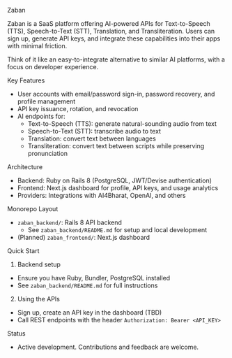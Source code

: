 Zaban

Zaban is a SaaS platform offering AI-powered APIs for Text-to-Speech (TTS), Speech-to-Text (STT), Translation, and Transliteration. Users can sign up, generate API keys, and integrate these capabilities into their apps with minimal friction.

Think of it like an easy-to-integrate alternative to similar AI platforms, with a focus on developer experience.

Key Features

- User accounts with email/password sign-in, password recovery, and profile management
- API key issuance, rotation, and revocation
- AI endpoints for:
  - Text-to-Speech (TTS): generate natural-sounding audio from text
  - Speech-to-Text (STT): transcribe audio to text
  - Translation: convert text between languages
  - Transliteration: convert text between scripts while preserving pronunciation

Architecture

- Backend: Ruby on Rails 8 (PostgreSQL, JWT/Devise authentication)
- Frontend: Next.js dashboard for profile, API keys, and usage analytics
- Providers: Integrations with AI4Bharat, OpenAI, and others

Monorepo Layout

- `zaban_backend/`: Rails 8 API backend
  - See `zaban_backend/README.md` for setup and local development
- (Planned) `zaban_frontend/`: Next.js dashboard

Quick Start

1) Backend setup

- Ensure you have Ruby, Bundler, PostgreSQL installed
- See `zaban_backend/README.md` for full instructions

2) Using the APIs

- Sign up, create an API key in the dashboard (TBD)
- Call REST endpoints with the header `Authorization: Bearer <API_KEY>`

Status

- Active development. Contributions and feedback are welcome.
